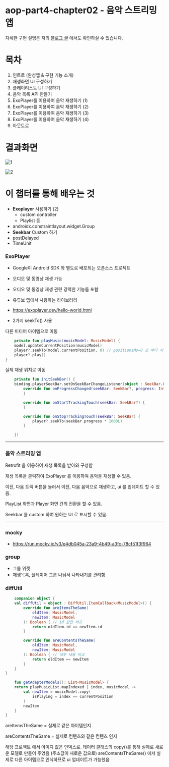 # aop-part4-chapter02 - 음악 스트리밍 앱

자세한 구현 설명은 저의 [블로그 글](https://whyprogrammer.tistory.com/619) 에서도 확인하실 수 있습니다.

# 목차

1. 인트로 (완성앱 & 구현 기능 소개)
2. 재생화면 UI 구성하기
3. 플레이리스트 UI 구성하기
4. 음악 목록 API 만들기
5. ExoPlayer를 이용하여 음악 재생하기 (1)
6. ExoPlayer를 이용하여 음악 재생하기 (2)
7. ExoPlayer를 이용하여 음악 재생하기 (3)
8. ExoPlayer를 이용하여 음악 재생하기 (4)
9. 아웃트로

# 결과화면

![1](https://img1.daumcdn.net/thumb/R1280x0/?scode=mtistory2&fname=https%3A%2F%2Fblog.kakaocdn.net%2Fdn%2FbrmKcd%2FbtraNyfKC30%2FIyV5AzOI6PzyqhPtJMZBW0%2Fimg.png)

![2](https://img1.daumcdn.net/thumb/R1280x0/?scode=mtistory2&fname=https%3A%2F%2Fblog.kakaocdn.net%2Fdn%2FmuUVN%2FbtraVTpxsGJ%2F1IM7rUSKD3Y46ZvFl5a7Bk%2Fimg.png)

# 이 챕터를 통해 배우는 것

- **Exoplayer** 사용하기 (2)
    - custom controller
    - Playlist 등
- androidx.constraintlayout.widget.Group
- **Seekbar** Custom 하기
- postDelayed
- TimeUnit

### ExoPlayer

- Google이 Android SDK 와 별도로 배포되는 오픈소스 프로젝트
- 오디오 및 동영상 재생 가능
- 오디오 및 동영상 재생 관련 강력한 기능들 포함
- 유튜브 앱에서 사용하는 라이브러리
- https://exoplayer.dev/hello-world.html

- 2가지 seekTo() 사용

다른 미디어 아이템으로 이동
```kotlin
    private fun playMusic(musicModel: MusicModel) {
    model.updateCurrentPosition(musicModel)
    player?.seekTo(model.currentPosition, 0) // positionsMs=0 초 부터 시작
    player?.play()
}
```

실제 재생 위치로 이동
```kotlin
    private fun initSeekBar() {
    binding.playerSeekBar.setOnSeekBarChangeListener(object : SeekBar.OnSeekBarChangeListener {
        override fun onProgressChanged(seekBar: SeekBar?, progress: Int, fromUser: Boolean) {
        }

        override fun onStartTrackingTouch(seekBar: SeekBar?) {
        }

        override fun onStopTrackingTouch(seekBar: SeekBar) {
            player?.seekTo(seekBar.progress * 1000L)
        }

    })
```

---

### 음악 스트리밍 앱

Retrofit 을 이용하여 재생 목록을 받아와 구성함

재생 목록을 클릭하여 ExoPlayer 를 이용하여 음악을 재생할 수 있음.

이전, 다음 트랙 버튼을 눌러서 이전, 다음 음악으로 재생하고, ui 를 업데이트 할 수 있음.

PlayList 화면과 Player 화면 간의 전환을 할 수 있음.

Seekbar 를 custom 하여 원하는 UI 로 표시할 수 있음.

---

### mocky

- https://run.mocky.io/v3/e4db045a-23a9-4b49-a3fc-78cf51f3f964

### group

- 그룹 위젯
- 재생목록, 플레이어 그룹 나눠서 나타내기를 관리함

### diffUtil

```kotlin
    companion object {
    val diffUtil = object : DiffUtil.ItemCallback<MusicModel>() {
        override fun areItemsTheSame(
            oldItem: MusicModel,
            newItem: MusicModel
        ): Boolean { // id 값만 비교
            return oldItem.id == newItem.id
        }

        override fun areContentsTheSame(
            oldItem: MusicModel,
            newItem: MusicModel
        ): Boolean { // 내부 내용 비교
            return oldItem == newItem
        }
    }
}
```

```kotlin
    fun getAdapterModels(): List<MusicModel> {
    return playMusicList.mapIndexed { index, musicModel ->
        val newItem = musicModel.copy(
            isPlaying = index == currentPosition
        )
        newItem
    }
}
```

areItemsTheSame = 실제로 같은 아이템인지

areContentsTheSame = 실제로 컨텐츠와 같은 컨텐츠 인지

해당 프로젝트 에서 아이디 값은 인덱스로. 데이터 클래스의 copy()를 통해 실제로 새로운 모델로 만들어 주었음 (주소값이 새로운 값으로)
areContentsTheSame() 에서 실제로 다른 아이템으로 인식하므로 ui 업데이트가 가능했음
